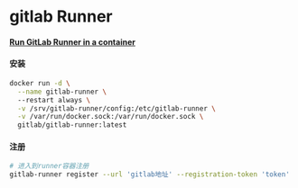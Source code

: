 # gitlab Runner

#### [Run GitLab Runner in a container](https://docs.gitlab.com/runner/install/docker.html)

#### 安装

```bash
docker run -d \
  --name gitlab-runner \ 
  --restart always \
  -v /srv/gitlab-runner/config:/etc/gitlab-runner \
  -v /var/run/docker.sock:/var/run/docker.sock \
  gitlab/gitlab-runner:latest
```

#### 注册

```bash
# 进入到runner容器注册
gitlab-runner register --url 'gitlab地址' --registration-token 'token' 
```
